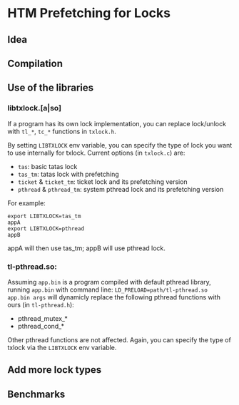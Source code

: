 # HTM Prefetching for Locks

## Idea

## Compilation

## Use of the libraries

### libtxlock.[a|so]

If a program has its own lock implementation, you can replace lock/unlock with
`tl_*`, `tc_*` functions in `txlock.h`.

By setting `LIBTXLOCK` env variable, you can specify the type of lock you want
to use internally for txlock. Current options (in `txlock.c`) are:

- `tas`: basic tatas lock
- `tas_tm`: tatas lock with prefetching
- `ticket` & `ticket_tm`: ticket lock and its prefetching version
- `pthread` & `pthread_tm`: system pthread lock and its prefetching version

For example:

    export LIBTXLOCK=tas_tm
    appA 
    export LIBTXLOCK=pthread
    appB

appA will then use tas_tm; appB will use pthread lock.

### tl-pthread.so:

Assuming `app.bin` is a program compiled with default pthread library, running 
`app.bin` with command line: `LD_PRELOAD=path/tl-pthread.so app.bin args` will 
dynamicly replace the following pthread functions with ours (in `tl-pthread.h`):

- pthread_mutex_*
- pthread_cond_*

Other pthread functions are not affected.
Again, you can specify the type of txlock via the `LIBTXLOCK` env variable.

## Add more lock types

## Benchmarks
